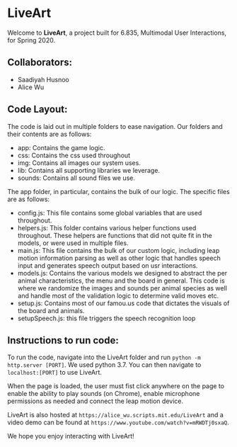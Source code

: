 # LiveArt

Welcome to **LiveArt**, a project built for 6.835, Multimodal User Interactions, for Spring 2020.

## Collaborators:
- Saadiyah Husnoo
- Alice Wu

## Code Layout:

The code is laid out in multiple folders to ease navigation. Our folders and their contents are as follows:
- app: Contains the game logic.
- css: Contains the css used throughout
- img: Contains all images our system uses.
- lib: Contains all supporting libraries we leverage.
- sounds: Contains all sound files we use.

The app folder, in particular, contains the bulk of our logic. The specific files are as follows:
- config.js: This file contains some global variables that are used throughout.
- helpers.js: This folder contains various helper functions used throughout. These helpers are functions that did not quite fit in the models, or were used in multiple files.
- main.js: This file contains the bulk of our custom logic, including leap motion information parsing as well as other logic that handles speech input and generates speech output based on usr interactions.
- models.js: Contains the various models we designed to abstract the per animal characteristics, the menu and the board in general. This code is where we randomize the images and sounds per animal species as well and handle most of the validation logic to determine valid moves etc.
- setup.js: Contains most of our famou.us code that dictates the visuals of the board and animals.
- setupSpeech.js: this file triggers the speech recognition loop

## Instructions to run code:

To run the code, navigate into the LiveArt folder and run `python -m http.server [PORT]`. We used python 3.7. You can then navigate to `localhost:[PORT]` to use LiveArt.

When the page is loaded, the user must fist click anywhere on the page to enable the ability to play sounds (on Chrome), enable microphone permissions as needed and connect the leap motion device.

LiveArt is also hosted at `https://alice_wu.scripts.mit.edu/LiveArt` and a video demo can be found at `https://www.youtube.com/watch?v=mRWDTj0sxaQ`.

We hope you enjoy interacting with LiveArt!
